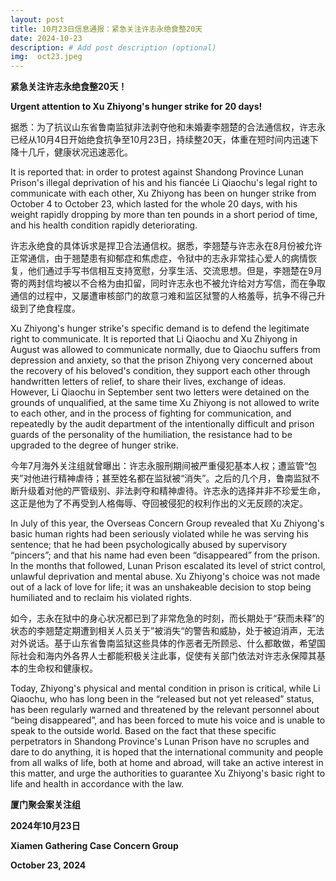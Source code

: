 ```yaml
---
layout: post
title: 10月23日信息通报：紧急关注许志永绝食整20天
date: 2024-10-23
description: # Add post description (optional)
img:  oct23.jpeg
---
```


**紧急关注许志永绝食整20天！**

**Urgent attention to Xu Zhiyong's hunger strike for 20 days!**

据悉：为了抗议山东省鲁南监狱非法剥夺他和未婚妻李翘楚的合法通信权，许志永已经从10月4日开始绝食抗争至10月23日，持续整20天，体重在短时间内迅速下降十几斤，健康状况迅速恶化。

It is reported that: in order to protest against Shandong Province Lunan Prison's illegal deprivation of his and his fiancée Li Qiaochu's legal right to communicate with each other, Xu Zhiyong has been on hunger strike from October 4 to October 23, which lasted for the whole 20 days, with his weight rapidly dropping by more than ten pounds in a short period of time, and his health condition rapidly deteriorating.

许志永绝食的具体诉求是捍卫合法通信权。据悉，李翘楚与许志永在8月份被允许正常通信，由于翘楚患有抑郁症和焦虑症，令狱中的志永非常挂心爱人的病情恢复，他们通过手写书信相互支持宽慰，分享生活、交流思想。但是，李翘楚在9月寄的两封信均被以不合格为由扣留，同时许志永也不被允许给对方写信，而在争取通信的过程中，又屡遭审核部门的故意刁难和监区狱警的人格羞辱，抗争不得己升级到了绝食程度。

Xu Zhiyong's hunger strike's specific demand is to defend the legitimate right to communicate. It is reported that Li Qiaochu and Xu Zhiyong in August was allowed to communicate normally, due to Qiaochu suffers from depression and anxiety, so that the prison Zhiyong very concerned about the recovery of his beloved's condition, they support each other through handwritten letters of relief, to share their lives, exchange of ideas. However, Li Qiaochu in September sent two letters were detained on the grounds of unqualified, at the same time Xu Zhiyong is not allowed to write to each other, and in the process of fighting for communication, and repeatedly by the audit department of the intentionally difficult and prison guards of the personality of the humiliation, the resistance had to be upgraded to the degree of hunger strike.

今年7月海外关注组就曾曝出：许志永服刑期间被严重侵犯基本人权；遭监管“包夹”对他进行精神虐待；甚至姓名都在监狱被“消失”。之后的几个月，鲁南监狱不断升级着对他的严管级别、非法剥夺和精神虐待。许志永的选择并非不珍爱生命，这正是他为了不再受到人格侮辱、夺回被侵犯的权利作出的义无反顾的决定。

In July of this year, the Overseas Concern Group revealed that Xu Zhiyong's basic human rights had been seriously violated while he was serving his sentence; that he had been psychologically abused by supervisory “pincers”; and that his name had even been “disappeared” from the prison. In the months that followed, Lunan Prison escalated its level of strict control, unlawful deprivation and mental abuse. Xu Zhiyong's choice was not made out of a lack of love for life; it was an unshakeable decision to stop being humiliated and to reclaim his violated rights.

如今，志永在狱中的身心状况都已到了非常危急的时刻，而长期处于“获而未释”的状态的李翘楚定期遭到相关人员关于”被消失“的警告和威胁，处于被迫消声，无法对外说话。基于山东省鲁南监狱这些具体的作恶者无所顾忌、什么都敢做，希望国际社会和海内外各界人士都能积极关注此事，促使有关部门依法对许志永保障其基本的生命权和健康权。

Today, Zhiyong's physical and mental condition in prison is critical, while Li Qiaochu, who has long been in the “released but not yet released” status, has been regularly warned and threatened by the relevant personnel about “being disappeared”, and has been forced to mute his voice and is unable to speak to the outside world. Based on the fact that these specific perpetrators in Shandong Province's Lunan Prison have no scruples and dare to do anything, it is hoped that the international community and people from all walks of life, both at home and abroad, will take an active interest in this matter, and urge the authorities to guarantee Xu Zhiyong's basic right to life and health in accordance with the law.


**厦门聚会案关注组**

**2024年10月23日**

**Xiamen Gathering Case Concern Group**

**October 23, 2024**
